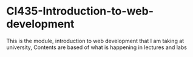 # CI435-Introduction-to-web-development
This is the module, introduction to web development that I am taking at university,
Contents are based of what is happening in lectures and labs

